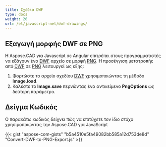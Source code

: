 ```yaml
---
title: Σχέδια DWF
type: docs
weight: 20
url: /el/javascript-net/dwf-drawings/
---
```


## **Εξαγωγή μορφής DWF σε PNG**

Η Aspose.CAD για Javascript σε Angular επιτρέπει στους προγραμματιστές να εξάγουν ένα [DWF](https://docs.fileformat.com/cad/dwf/) αρχείο σε μορφή [PNG](https://docs.fileformat.com/image/png/).
Η προσέγγιση μετατροπής από [DWF](https://docs.fileformat.com/cad/dwf/) σε [PNG](https://docs.fileformat.com/image/png/) λειτουργεί ως εξής:

1. Φορτώστε το αρχείο σχεδίου [DWF](https://docs.fileformat.com/cad/dwf/) χρησιμοποιώντας τη μέθοδο **Image.load**.
1. Καλέστε το **Image.save** περνώντας ένα αντικείμενο **PngOptions** ως δεύτερη παράμετρο.

## Δείγμα Κωδικός

Ο παρακάτω κωδικός δείχνει πώς να επιτύχετε τον ίδιο στόχο χρησιμοποιώντας την Aspose.CAD για JavaScript

{{< gist "aspose-com-gists" "b5a4510e5fa49082bb585a12d753de8d" "Convert-DWF-to-PNG-Export.js" >}}
